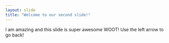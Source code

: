 ```yaml
---
layout: slide
title: "Welcome to our second slide!"
---
```

I am amazing and this slide is super awesome WOOT!
Use the left arrow to go back!
